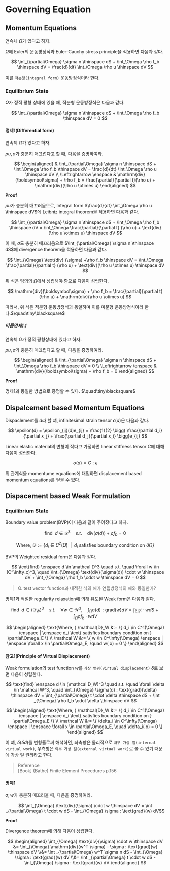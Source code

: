 # Governing Equation

## Momentum Equations
연속체 $\Omega$가 있다고 하자.

$\Omega$에 Euler의 운동방정식과 Euler-Cauchy stress principle을 적용하면 다음과 같다.

$$ \int_{\partial\Omega} \sigma n \thinspace dS + \int_\Omega \rho f_b \thinspace dV = \frac{d}{dt} \int_\Omega \rho u \thinspace dV $$

이를 `적분형(integral form)` 운동방정식이라 한다.

### Equilibrium State
$\Omega$가 정적 평형 상태에 있을 때, 적분형 운동방정식은 다음과 같다.

$$ \int_{\partial\Omega} \sigma n \thinspace dS + \int_\Omega \rho  f_b \thinspace dV = 0 $$

#### 명제1(Differential form)
연속체 $\Omega$가 있다고 하자.

$\rho u, \sigma$가 충분히 매끄럽다고 할 때, 다음을 증명하여라.

$$ \begin{aligned} & \int_{\partial\Omega} \sigma n \thinspace dS + \int_\Omega \rho f_b \thinspace dV = \frac{d}{dt} \int_\Omega \rho u \thinspace dV \\ \Leftrightarrow \enspace & \mathrm{div}(\boldsymbol\sigma) + \rho  f_b = \frac{\partial}{\partial t}(\rho  u) + \mathrm{div}(\rho  u \otimes u) \end{aligned}  $$

**Proof**

$\rho u$가 충분히 매끄러움으로, Integral form $\frac{d}{dt} \int_\Omega \rho u \thinspace dV$에 Leibniz integral theorem을 적용하면 다음과 같다.

$$ \int_{\partial\Omega} \sigma n \thinspace dS + \int_\Omega \rho  f_b \thinspace dV = \int_\Omega \frac{\partial}{\partial t} (\rho u) + \text{div}(\rho u \otimes u) \thinspace dV $$

이 때, $\sigma$도 충분히 매끄러움으로 $\int_{\partial\Omega} \sigma n \thinspace dS$에 divergence theorem을 적용하면 다음과 같다.

$$ \int_{\Omega} \text{div} (\sigma) +\rho  f_b \thinspace dV = \int_\Omega \frac{\partial}{\partial t} (\rho u) + \text{div}(\rho u \otimes u) \thinspace dV $$

위 식은 임의의 $\Omega$에서 성립해야 함으로 다음이 성립한다.

$$ \mathrm{div}(\boldsymbol\sigma) + \rho  f_b = \frac{\partial}{\partial t}(\rho  u) + \mathrm{div}(\rho  u \otimes u) $$

따라서, 위 식은 적분형 운동방정식과 동일하며 이를 미분형 운동방정식이라 한다.$\quad\tiny\blacksquare$

##### 따름명제1.1
연속체 $\Omega$가 정적 평형상태에 있다고 하자.

$\rho u, \sigma$가 충분히 매끄럽다고 할 때, 다음을 증명하여라.

$$ \begin{aligned} & \int_{\partial\Omega} \sigma n \thinspace dS + \int_\Omega \rho f_b \thinspace dV = 0 \\ \Leftrightarrow \enspace & \mathrm{div}(\boldsymbol\sigma) + \rho  f_b = 0 \end{aligned}  $$

**Proof**

명제1과 동일한 방법으로 증명할 수 있다. $\quad\tiny\blacksquare$


## Dispalcement based Momentum Equations
Dispaclement를 $d$라 할 떄, infinitesimal strain tensor $\epsilon(d)$은 다음과 같다.

$$ \epsilon(d) = \epsilon_{ij}(d)e_{ij} = \frac{1}{2} \bigg( \frac{\partial d_i}{\partial x_j} + \frac{\partial d_j}{\partial x_i} \bigg)e_{ij} $$

Linear elastic material의 변형이 작다고 가정하면 linear stiffness tensor $C$에 대해 다음이 성립한다.

$$ \sigma(d) = C:\epsilon $$

위 관계식을 momentume equations에 대입하면 displacement based momentum equations를 얻을 수 있다.

## Dispacement based Weak Formulation

### Equilibrium State
Boundary value problem(BVP)이 다음과 같이 주어졌다고 하자.

$$ \text{find} \enspace d \in \mathcal D^3 \quad s.t. \quad \text{div}(\sigma(d)) + \rho f_b = 0 $$


$$ \text{Where, } \mathcal{D} := \{ d_i \in C^2(\Omega) \enspace | \enspace d_i \text{ satisfies boundary condition on } \partial\Omega \}  $$

BVP의 Weighted residual form은 다음과 같다.

$$ \text{find} \enspace d \in \mathcal D^3 \quad s.t. \quad \forall w \in (C^\infty_c)^3, \quad \int_{\Omega} \text{div}(\sigma(d)) \cdot w \thinspace dV + \int_{\Omega} \rho f_b \cdot w \thinspace dV = 0 $$

> Q. test vector function과 내적한 식의 해가 연립방정식의 해와 동일한가?

명제1과 적절한 regularity relaxation에 의해 유도된 Weak form은 다음과 같다.

$$ \text{find} \enspace d \in (\mathcal D_W)^3 \quad s.t. \quad \forall w \in \mathcal W^3, \quad \int_{\Omega} \sigma(d) : \text{grad}(w) dV = \int_{\partial\Omega} t \cdot  w dS + \int _{\Omega} \rho f_b \cdot w dV $$


$$ \begin{aligned} \text{Where, } \mathcal{D}_W &:= \{ d_i \in C^1(\Omega) \enspace | \enspace d_i \text{ satisfies boundary condition on } \partial\Omega_E \}  \\ \mathcal W &:= \{ w \in C^\infty(\Omega) \enspace | \enspace \forall  x \in \partial\Omega_E, \quad w( x) = 0 \} \end{aligned}  $$

#### 참고1(Principle of Virtual Displacement)
Weak formulation의 test function $w$를 `가상 변위(virtual displacement)` $\delta$로 보면 다음이 성립한다.

$$ \text{find} \enspace d \in (\mathcal D_W)^3 \quad s.t. \quad \forall \delta \in \mathcal W^3, \quad \int_{\Omega} \sigma(d) : \text{grad}(\delta) \thinspace  dV = \int_{\partial\Omega} t \cdot  \delta \thinspace dS + \int _{\Omega} \rho f_b \cdot \delta \thinspace dV $$


$$ \begin{aligned} \text{Where, } \mathcal{D}_W &:= \{ d_i \in C^1(\Omega) \enspace | \enspace d_i \text{ satisfies boundary condition on } \partial\Omega_E \}  \\ \mathcal W &:= \{ \delta_i \in C^\infty(\Omega) \enspace | \enspace \forall  x \in \partial\Omega_E, \quad \delta_i( x) = 0 \} \end{aligned} $$

이 떄, $\delta(\delta  d)$를 변형률로써 해석하면, 좌측항은 물리적으로 `내부 가상 일(internal virtual work)`, 우측항은 `외부 가상 일(external virtual work)`로 볼 수 있기 때문에 가상 일 원리라고 한다.

> Reference  
> [Book] (Bathe) Finite Element Procedures p.156

#### 명제1
$\sigma, w$가 충분히 매끄러울 때, 다음을 증명하여라.

$$ \int_{\Omega} \text{div}(\sigma) \cdot w \thinspace dV = \int _{\partial\Omega} t \cdot  w dS - \int_{\Omega} \sigma : \text{grad}(w) dV$$

**Proof**

Divergence theorem에 의해 다음이 성립한다.

$$ \begin{aligned} \int_{\Omega} \text{div}(\sigma) \cdot w \thinspace dV &=  \int_{\Omega} \mathrm{div}(w^T \sigma) - \sigma : \text{grad}(w) \thinspace dV \\&= \int _{\partial\Omega} w^T \sigma n dS - \int_{\Omega} \sigma : \text{grad}(w) dV \\&= \int _{\partial\Omega} t \cdot  w dS - \int_{\Omega} \sigma : \text{grad}(w) dV \end{aligned} $$